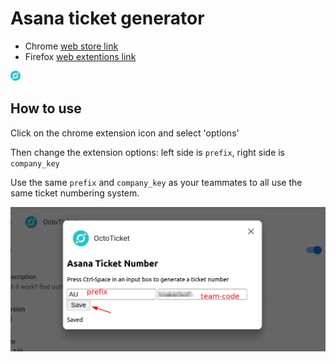 # Asana ticket generator

* Chrome [web store link](https://chrome.google.com/webstore/detail/octoticket/dejmonfcadndjgfgkemabednodepjgni?hl=en-GB&authuser=0)
* Firefox [web extentions link](https://addons.mozilla.org/en-US/firefox/addon/octoticket/)

![icon](chrome/icon16.png)

## How to use

Click on the chrome extension icon and select 'options'

Then change the extension options: left side is `prefix`, right side is `company_key`

Use the same `prefix` and `company_key` as your teammates to all use the same ticket numbering system.

![demo of save options](chrome/demo.png)
